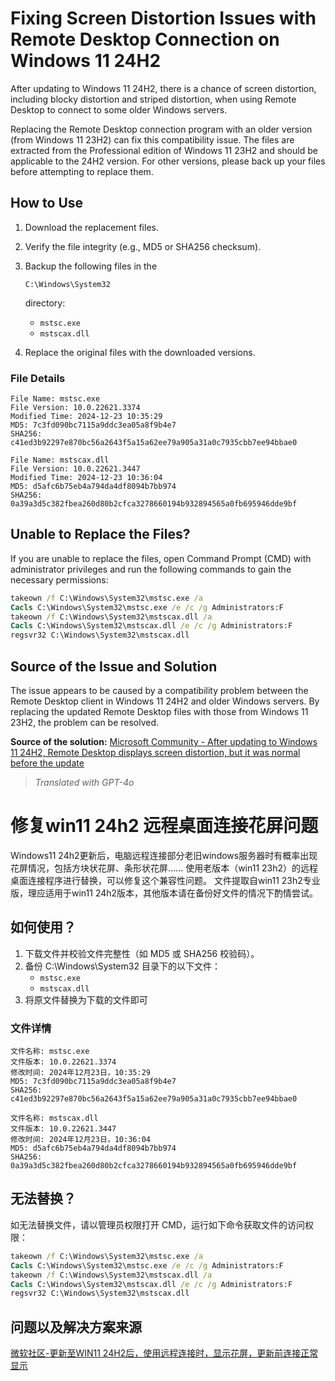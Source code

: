 # Fixing Screen Distortion Issues with Remote Desktop Connection on Windows 11 24H2

After updating to Windows 11 24H2, there is a chance of screen distortion, including blocky distortion and striped distortion, when using Remote Desktop to connect to some older Windows servers.

Replacing the Remote Desktop connection program with an older version (from Windows 11 23H2) can fix this compatibility issue. The files are extracted from the Professional edition of Windows 11 23H2 and should be applicable to the 24H2 version. For other versions, please back up your files before attempting to replace them.

## How to Use

1. Download the replacement files.

2. Verify the file integrity (e.g., MD5 or SHA256 checksum).

3. Backup the following files in the 

   ```
   C:\Windows\System32
   ```

    directory:

   - `mstsc.exe`
   - `mstscax.dll`

4. Replace the original files with the downloaded versions.

### File Details

```
File Name: mstsc.exe  
File Version: 10.0.22621.3374  
Modified Time: 2024-12-23 10:35:29  
MD5: 7c3fd090bc7115a9ddc3ea05a8f9b4e7  
SHA256: c41ed3b92297e870bc56a2643f5a15a62ee79a905a31a0c7935cbb7ee94bbae0  

File Name: mstscax.dll  
File Version: 10.0.22621.3447  
Modified Time: 2024-12-23 10:36:04  
MD5: d5afc6b75eb4a794da4df8094b7bb974  
SHA256: 0a39a3d5c382fbea260d80b2cfca3278660194b932894565a0fb695946dde9bf  
```

## Unable to Replace the Files?

If you are unable to replace the files, open Command Prompt (CMD) with administrator privileges and run the following commands to gain the necessary permissions:

```cmd
takeown /f C:\Windows\System32\mstsc.exe /a
Cacls C:\Windows\System32\mstsc.exe /e /c /g Administrators:F  
takeown /f C:\Windows\System32\mstscax.dll /a
Cacls C:\Windows\System32\mstscax.dll /e /c /g Administrators:F
regsvr32 C:\Windows\System32\mstscax.dll
```

## Source of the Issue and Solution

The issue appears to be caused by a compatibility problem between the Remote Desktop client in Windows 11 24H2 and older Windows servers. By replacing the updated Remote Desktop files with those from Windows 11 23H2, the problem can be resolved.

**Source of the solution:**
 [Microsoft Community - After updating to Windows 11 24H2, Remote Desktop displays screen distortion, but it was normal before the update](https://answers.microsoft.com/zh-hans/windowsclient/forum/all/更新至win11/776bec98-0be9-4952-90f8-5432ac9bac25?page=7)

> *Translated with GPT-4o*



# 修复win11 24h2 远程桌面连接花屏问题

Windows11 24h2更新后，电脑远程连接部分老旧windows服务器时有概率出现花屏情况，包括方块状花屏、条形状花屏……
使用老版本（win11 23h2）的远程桌面连接程序进行替换，可以修复这个兼容性问题。
文件提取自win11 23h2专业版，理应适用于win11 24h2版本，其他版本请在备份好文件的情况下酌情尝试。

## 如何使用？

1. 下载文件并校验文件完整性（如 MD5 或 SHA256 校验码）。
2. 备份 C:\Windows\System32 目录下的以下文件：
   - `mstsc.exe`
   - `mstscax.dll`
3. 将原文件替换为下载的文件即可

### 文件详情

```
文件名称: mstsc.exe
文件版本: 10.0.22621.3374
修改时间: 2024年12月23日，10:35:29
MD5: 7c3fd090bc7115a9ddc3ea05a8f9b4e7
SHA256: c41ed3b92297e870bc56a2643f5a15a62ee79a905a31a0c7935cbb7ee94bbae0

文件名称: mstscax.dll
文件版本: 10.0.22621.3447
修改时间: 2024年12月23日，10:36:04
MD5: d5afc6b75eb4a794da4df8094b7bb974
SHA256: 0a39a3d5c382fbea260d80b2cfca3278660194b932894565a0fb695946dde9bf
```

## 无法替换？

如无法替换文件，请以管理员权限打开 CMD，运行如下命令获取文件的访问权限：
```cmd
takeown /f C:\Windows\System32\mstsc.exe /a
Cacls C:\Windows\System32\mstsc.exe /e /c /g Administrators:F
takeown /f C:\Windows\System32\mstscax.dll /a
Cacls C:\Windows\System32\mstscax.dll /e /c /g Administrators:F
regsvr32 C:\Windows\System32\mstscax.dll
```

## 问题以及解决方案来源

[微软社区-更新至WIN11 24H2后，使用远程连接时，显示花屏，更新前连接正常显示](https://answers.microsoft.com/zh-hans/windowsclient/forum/all/%E6%9B%B4%E6%96%B0%E8%87%B3win11/776bec98-0be9-4952-90f8-5432ac9bac25?page=7)
